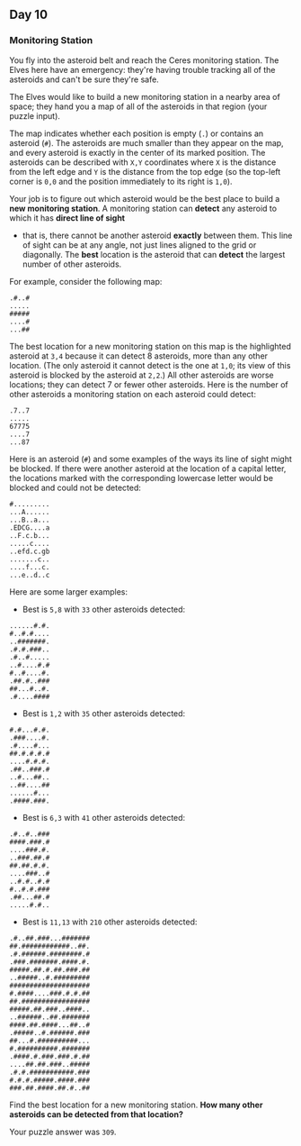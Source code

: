 ## Day 10

### Monitoring Station

You fly into the asteroid belt and reach the Ceres monitoring station. The Elves here have an 
emergency: they're having trouble tracking all of the asteroids and can't be sure they're safe.

The Elves would like to build a new monitoring station in a nearby area of space; they hand 
you a map of all of the asteroids in that region (your puzzle input).

The map indicates whether each position is empty (`.`) or contains an asteroid (`#`). The asteroids 
are much smaller than they appear on the map, and every asteroid is exactly in the center of its 
marked position. The asteroids can be described with `X,Y` coordinates where `X` is the distance 
from the left edge and `Y` is the distance from the top edge (so the top-left corner is `0,0` and 
the position immediately to its right is `1,0`).

Your job is to figure out which asteroid would be the best place to build a **new monitoring 
station**. A monitoring station can **detect** any asteroid to which it has **direct line of sight** 
- that is, there cannot be another asteroid **exactly** between them. This line of sight can be at 
any angle, not just lines aligned to the grid or diagonally. The **best** location is the asteroid that 
can **detect** the largest number of other asteroids.

For example, consider the following map:

```
.#..#
.....
#####
....#
...##
```

The best location for a new monitoring station on this map is the highlighted asteroid at `3,4` 
because it can detect 8 asteroids, more than any other location. (The only asteroid it cannot 
detect is the one at `1,0`; its view of this asteroid is blocked by the asteroid at `2,2`.) All other 
asteroids are worse locations; they can detect 7 or fewer other asteroids. Here is the number 
of other asteroids a monitoring station on each asteroid could detect:

```
.7..7
.....
67775
....7
...87
```

Here is an asteroid (`#`) and some examples of the ways its line of sight might be blocked. If 
there were another asteroid at the location of a capital letter, the locations marked with the 
corresponding lowercase letter would be blocked and could not be detected:

```
#.........
...A......
...B..a...
.EDCG....a
..F.c.b...
.....c....
..efd.c.gb
.......c..
....f...c.
...e..d..c
```

Here are some larger examples:

- Best is `5,8` with `33` other asteroids detected:

```
......#.#.
#..#.#....
..#######.
.#.#.###..
.#..#.....
..#....#.#
#..#....#.
.##.#..###
##...#..#.
.#....####
```

- Best is `1,2` with `35` other asteroids detected:

```
#.#...#.#.
.###....#.
.#....#...
##.#.#.#.#
....#.#.#.
.##..###.#
..#...##..
..##....##
......#...
.####.###.
```

- Best is `6,3` with `41` other asteroids detected:

```
.#..#..###
####.###.#
....###.#.
..###.##.#
##.##.#.#.
....###..#
..#.#..#.#
#..#.#.###
.##...##.#
.....#.#..
```

- Best is `11,13` with `210` other asteroids detected:

```
.#..##.###...#######
##.############..##.
.#.######.########.#
.###.#######.####.#.
#####.##.#.##.###.##
..#####..#.#########
####################
#.####....###.#.#.##
##.#################
#####.##.###..####..
..######..##.#######
####.##.####...##..#
.#####..#.######.###
##...#.##########...
#.##########.#######
.####.#.###.###.#.##
....##.##.###..#####
.#.#.###########.###
#.#.#.#####.####.###
###.##.####.##.#..##
```

Find the best location for a new monitoring station. **How many other asteroids can be 
detected from that location?**

Your puzzle answer was `309`.
